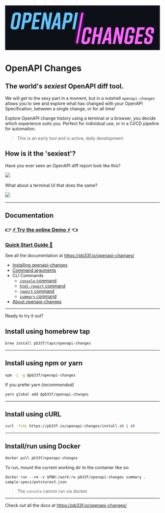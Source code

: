 
![logo](openapi-changes-logo.webp)

# OpenAPI Changes

## The world's **_sexiest_** OpenAPI diff tool.

We will get to the sexy part in a moment, but in a nutshell `openapi-changes` allows you 
to see and explore what has changed with your OpenAPI Specification, between a single change, 
or for all time! 

Explore OpenAPI change history using a terminal or a browser, you decide which experience suits you. Perfect for
individual use, or in a CI/CD pipeline for automation.

> This is an early tool and is active, daily development

## How is it the 'sexiest'?

Have you ever seen an OpenAPI diff report look like this?

![](https://github.com/pb33f/openapi-changes/blob/main/.github/assets/ui.gif)

What about a terminal UI that does the same?

![](https://github.com/pb33f/openapi-changes/blob/main/.github/assets/console.gif)

---


## Documentation

### 👉 [⚡ Try the online Demo ⚡](https://pb33f.io/openapi-changes/demo/) 👈

### [Quick Start Guide 🚀](https://pb33f.io/openapi-changes/quickstart/)

See all the documentation at https://pb33f.io/openapi-changes/

- [Installing openapi-changes](https://pb33f.io/openapi-changes/installing/)
- [Command arguments](https://pb33f.io/openapi-changes/command-arguments/)
- CLI Commands
    - [`console` command](https://pb33f.io/openapi-changes/console/)
    - [`html-report` command](https://pb33f.io/openapi-changes/html-report/)
    - [`report` command](https://pb33f.io/openapi-changes/report/)
    - [`summary` command](https://pb33f.io/openapi-changes/summary/)
- [About openapi-changes](https://pb33f.io/openapi-changes/about/)

---

Ready to try it out?

## Install using homebrew tap

```bash
brew install pb33f/taps/openapi-changes
```

---

## Install using npm or yarn

```bash
npm -i -g @pb33f/openapi-changes
```

If you prefer yarn _(recommended)_

```bash
yarn global add @pb33f/openapi-changes
```

---

## Install using cURL

```bash
curl -fsSL https://pb33f.io/openapi-changes/install.sh | sh 
```
---

## Install/run using Docker

```bash
docker pull pb33f/openapi-changes
```

To run, mount the current working dir to the container like so:

```
docker run --rm -v $PWD:/work:rw pb33f/openapi-changes summary . sample-specs/petstorev3.json
```
> The `console` cannot run via docker.

---

Check out all the docs at https://pb33f.io/openapi-changes/